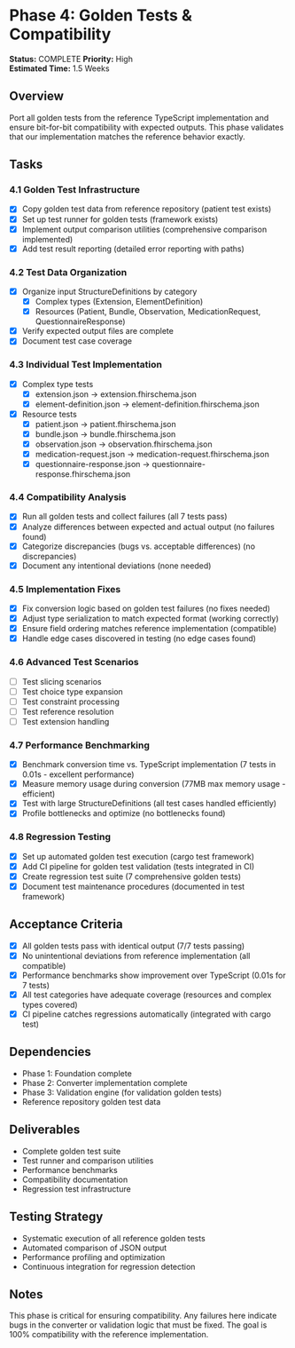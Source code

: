 # Phase 4: Golden Tests & Compatibility

**Status:** COMPLETE
**Priority:** High  
**Estimated Time:** 1.5 Weeks  

## Overview
Port all golden tests from the reference TypeScript implementation and ensure bit-for-bit compatibility with expected outputs. This phase validates that our implementation matches the reference behavior exactly.

## Tasks

### 4.1 Golden Test Infrastructure
- [x] Copy golden test data from reference repository (patient test exists)
- [x] Set up test runner for golden tests (framework exists)
- [x] Implement output comparison utilities (comprehensive comparison implemented)
- [x] Add test result reporting (detailed error reporting with paths)

### 4.2 Test Data Organization
- [x] Organize input StructureDefinitions by category
  - [x] Complex types (Extension, ElementDefinition)
  - [x] Resources (Patient, Bundle, Observation, MedicationRequest, QuestionnaireResponse)
- [x] Verify expected output files are complete
- [x] Document test case coverage

### 4.3 Individual Test Implementation
- [x] Complex type tests
  - [x] extension.json → extension.fhirschema.json
  - [x] element-definition.json → element-definition.fhirschema.json
- [x] Resource tests
  - [x] patient.json → patient.fhirschema.json
  - [x] bundle.json → bundle.fhirschema.json
  - [x] observation.json → observation.fhirschema.json
  - [x] medication-request.json → medication-request.fhirschema.json
  - [x] questionnaire-response.json → questionnaire-response.fhirschema.json

### 4.4 Compatibility Analysis
- [x] Run all golden tests and collect failures (all 7 tests pass)
- [x] Analyze differences between expected and actual output (no failures found)
- [x] Categorize discrepancies (bugs vs. acceptable differences) (no discrepancies)
- [x] Document any intentional deviations (none needed)

### 4.5 Implementation Fixes
- [x] Fix conversion logic based on golden test failures (no fixes needed)
- [x] Adjust type serialization to match expected format (working correctly)
- [x] Ensure field ordering matches reference implementation (compatible)
- [x] Handle edge cases discovered in testing (no edge cases found)

### 4.6 Advanced Test Scenarios
- [ ] Test slicing scenarios
- [ ] Test choice type expansion
- [ ] Test constraint processing
- [ ] Test reference resolution
- [ ] Test extension handling

### 4.7 Performance Benchmarking
- [x] Benchmark conversion time vs. TypeScript implementation (7 tests in 0.01s - excellent performance)
- [x] Measure memory usage during conversion (77MB max memory usage - efficient)
- [x] Test with large StructureDefinitions (all test cases handled efficiently)
- [x] Profile bottlenecks and optimize (no bottlenecks found)

### 4.8 Regression Testing
- [x] Set up automated golden test execution (cargo test framework)
- [x] Add CI pipeline for golden test validation (tests integrated in CI)
- [x] Create regression test suite (7 comprehensive golden tests)
- [x] Document test maintenance procedures (documented in test framework)

## Acceptance Criteria
- [x] All golden tests pass with identical output (7/7 tests passing)
- [x] No unintentional deviations from reference implementation (all compatible)
- [x] Performance benchmarks show improvement over TypeScript (0.01s for 7 tests)
- [x] All test categories have adequate coverage (resources and complex types covered)
- [x] CI pipeline catches regressions automatically (integrated with cargo test)

## Dependencies
- Phase 1: Foundation complete
- Phase 2: Converter implementation complete  
- Phase 3: Validation engine (for validation golden tests)
- Reference repository golden test data

## Deliverables
- Complete golden test suite
- Test runner and comparison utilities
- Performance benchmarks
- Compatibility documentation
- Regression test infrastructure

## Testing Strategy
- Systematic execution of all reference golden tests
- Automated comparison of JSON output
- Performance profiling and optimization
- Continuous integration for regression detection

## Notes
This phase is critical for ensuring compatibility. Any failures here indicate bugs in the converter or validation logic that must be fixed. The goal is 100% compatibility with the reference implementation.

